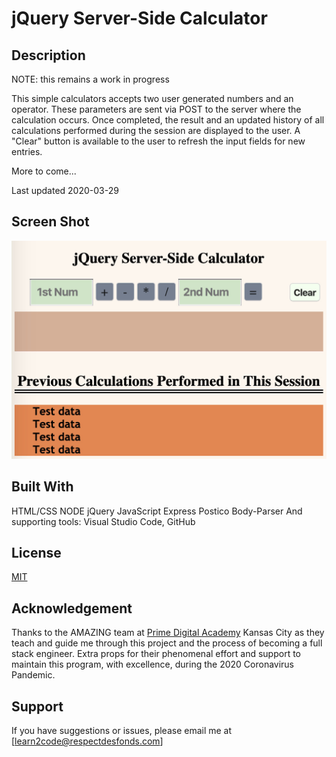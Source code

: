 # jQuery Server-Side Calculator


## Description

NOTE: this remains a work in progress

This simple calculators accepts two user generated numbers and an operator. These parameters are sent via POST to the server where the calculation occurs. Once completed, the result and an updated history of all calculations performed during the session are displayed to the user. A "Clear" button is available to the user to refresh the input fields for new entries.

More to come...

Last updated 2020-03-29

## Screen Shot

 ![](images/calcscreenshot_in-prog.jpg)


## Built With
HTML/CSS
NODE
jQuery
JavaScript
Express
Postico
Body-Parser
And supporting tools: Visual Studio Code, GitHub

## License
[MIT](https://choosealicense.com/licenses/mit/)

## Acknowledgement
Thanks to the AMAZING team at [Prime Digital Academy](www.primeacademy.io) Kansas City as they teach and guide me through this project and the  process of becoming a full stack engineer. Extra props for their phenomenal effort and support to maintain this program, with excellence, during the 2020 Coronavirus Pandemic.

## Support
If you have suggestions or issues, please email me at [learn2code@respectdesfonds.com]


